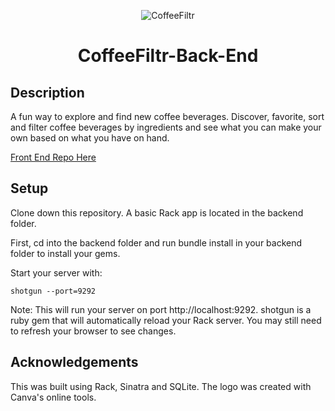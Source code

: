<div align="center">

![CoffeeFiltr](https://i.imgur.com/d2hK8tgb.png)

# CoffeeFiltr-Back-End


</div>

## Description

A fun way to explore and find new coffee beverages. Discover, favorite, sort and filter coffee beverages by ingredients and see what you can make your own based on what you have on hand.

[Front End Repo Here](https://github.com/GrantCloyd/CoffeeFiltr--Front-End/blob/main/README.md)

## Setup

Clone down this repository. A basic Rack app is located in the backend folder.

First, cd into the backend folder and run bundle install in your backend folder to install your gems.

Start your server with:

```shotgun --port=9292```

Note: This will run your server on port http://localhost:9292. shotgun is a ruby gem that will automatically reload your Rack server. You may still need to refresh your browser to see changes.

## Acknowledgements 

This was built using Rack, Sinatra and SQLite. The logo was created with Canva's online tools. 
